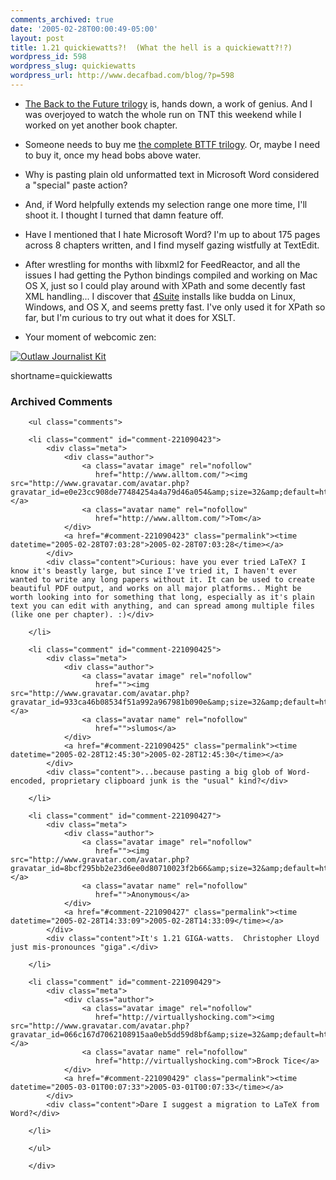 ```yaml
---
comments_archived: true
date: '2005-02-28T00:00:49-05:00'
layout: post
title: 1.21 quickiewatts?!  (What the hell is a quickiewatt?!?)
wordpress_id: 598
wordpress_slug: quickiewatts
wordpress_url: http://www.decafbad.com/blog/?p=598
---
```

* [The Back to the Future trilogy][bttf] is, hands down, a work of genius.  And I was overjoyed to watch the whole run on TNT this weekend while I worked on yet another book chapter.

[bttf]:http://www.bttf.com/

* Someone needs to buy me [the complete BTTF trilogy][bttft].  Or, maybe I need to buy it, once my head bobs above water.

[bttft]:http://www.amazon.com/exec/obidos/tg/detail/-/B00006AL1E/104-1525140-4583148?v=glance

* Why is pasting plain old unformatted text in Microsoft Word considered a "special" paste action?

* And, if Word helpfully extends my selection range one more time, I'll shoot it.  I thought I turned that damn feature off.

* Have I mentioned that I hate Microsoft Word?  I'm up to about 175 pages across 8 chapters written, and I find myself gazing wistfully at TextEdit.

* After wrestling for months with libxml2 for FeedReactor, and all the issues I had getting the Python bindings compiled and working on Mac OS X, just so I could play around with XPath and some decently fast XML handling...  I discover that [4Suite][4s] installs like budda on Linux, Windows, and OS X, and seems pretty fast.  I've only used it for XPath so far, but I'm curious to try out what it does for XSLT.

[4s]:http://4suite.org/

* Your moment of webcomic zen:

 [![Outlaw Journalist Kit][ojk]][bun]

[bun]:http://www.frozenreality.co.uk/comic/bunny/index.php?id=177
[ojk]:http://www.decafbad.com/2005/02/spider-bunny1.gif
<!--more-->
shortname=quickiewatts

<div id="comments" class="comments archived-comments">
            <h3>Archived Comments</h3>
            
        <ul class="comments">
            
        <li class="comment" id="comment-221090423">
            <div class="meta">
                <div class="author">
                    <a class="avatar image" rel="nofollow" 
                       href="http://www.alltom.com/"><img src="http://www.gravatar.com/avatar.php?gravatar_id=e0e23cc908de77484254a4a79d46a054&amp;size=32&amp;default=http://mediacdn.disqus.com/1320279820/images/noavatar32.png"/></a>
                    <a class="avatar name" rel="nofollow" 
                       href="http://www.alltom.com/">Tom</a>
                </div>
                <a href="#comment-221090423" class="permalink"><time datetime="2005-02-28T07:03:28">2005-02-28T07:03:28</time></a>
            </div>
            <div class="content">Curious: have you ever tried LaTeX? I know it's beastly large, but since I've tried it, I haven't ever wanted to write any long papers without it. It can be used to create beautiful PDF output, and works on all major platforms.. Might be worth looking into for something that long, especially as it's plain text you can edit with anything, and can spread among multiple files (like one per chapter). :)</div>
            
        </li>
    
        <li class="comment" id="comment-221090425">
            <div class="meta">
                <div class="author">
                    <a class="avatar image" rel="nofollow" 
                       href=""><img src="http://www.gravatar.com/avatar.php?gravatar_id=933ca46b08534f51a992a967981b090e&amp;size=32&amp;default=http://mediacdn.disqus.com/1320279820/images/noavatar32.png"/></a>
                    <a class="avatar name" rel="nofollow" 
                       href="">slumos</a>
                </div>
                <a href="#comment-221090425" class="permalink"><time datetime="2005-02-28T12:45:30">2005-02-28T12:45:30</time></a>
            </div>
            <div class="content">...because pasting a big glob of Word-encoded, proprietary clipboard junk is the "usual" kind?</div>
            
        </li>
    
        <li class="comment" id="comment-221090427">
            <div class="meta">
                <div class="author">
                    <a class="avatar image" rel="nofollow" 
                       href=""><img src="http://www.gravatar.com/avatar.php?gravatar_id=8bcf295bb2e23d6ee0d80710023f2b66&amp;size=32&amp;default=http://mediacdn.disqus.com/1320279820/images/noavatar32.png"/></a>
                    <a class="avatar name" rel="nofollow" 
                       href="">Anonymous</a>
                </div>
                <a href="#comment-221090427" class="permalink"><time datetime="2005-02-28T14:33:09">2005-02-28T14:33:09</time></a>
            </div>
            <div class="content">It's 1.21 GIGA-watts.  Christopher Lloyd just mis-pronounces "giga".</div>
            
        </li>
    
        <li class="comment" id="comment-221090429">
            <div class="meta">
                <div class="author">
                    <a class="avatar image" rel="nofollow" 
                       href="http://virtuallyshocking.com"><img src="http://www.gravatar.com/avatar.php?gravatar_id=066c167d7062108915aa0eb5dd59d8bf&amp;size=32&amp;default=http://mediacdn.disqus.com/1320279820/images/noavatar32.png"/></a>
                    <a class="avatar name" rel="nofollow" 
                       href="http://virtuallyshocking.com">Brock Tice</a>
                </div>
                <a href="#comment-221090429" class="permalink"><time datetime="2005-03-01T00:07:33">2005-03-01T00:07:33</time></a>
            </div>
            <div class="content">Dare I suggest a migration to LaTeX from Word?</div>
            
        </li>
    
        </ul>
    
        </div>
    
